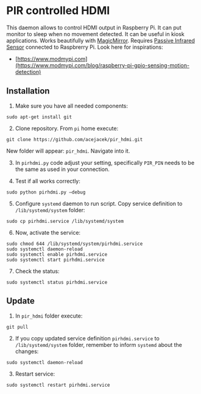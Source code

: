 # PIR controlled HDMI

This daemon allows to control HDMI output in Raspberry Pi. It can put monitor to sleep when no movement detected. It can be useful in kiosk applications. Works beautifully with [MagicMirror](https://magicmirror.builders). Requires [Passive Infrared Sensor](https://en.wikipedia.org/wiki/Passive_infrared_sensor) connected to Raspbrerry Pi. Look here for inspirations:

- [https://www.modmypi.com](https://www.modmypi.com/blog/raspberry-pi-gpio-sensing-motion-detection)

## Installation

1. Make sure you have all needed components:
```
sudo apt-get install git
```

2. Clone repository. From `pi` home execute:
```
git clone https://github.com/acejacek/pir_hdmi.git
```
New folder will appear: `pir_hdmi`. Navigate into it.

3. In `pirhdmi.py` code adjust your setting, specifically `PIR_PIN` needs to be the same as used in your connection.

4. Test if all works correctly:
```
sudo python pirhdmi.py —debug
```

5. Configure `systemd` daemon to run script. Copy service definition to `/lib/systemd/system` folder:
```
sudo cp pirhdmi.service /lib/systemd/system
```

6. Now, activate the service:
```
sudo chmod 644 /lib/systemd/system/pirhdmi.service
sudo systemctl daemon-reload
sudo systemctl enable pirhdmi.service
sudo systemctl start pirhdmi.service
```

7. Check the status:
```
sudo systemctl status pirhdmi.service
```

## Update
1. In `pir_hdmi` folder execute:
```
git pull
```
2. If you copy updated service definition `pirhdmi.service` to `/lib/systemd/system` folder, remember to inform `systemd` about the changes:
```
sudo systemctl daemon-reload
```
3. Restart service:
```
sudo systemctl restart pirhdmi.service
```

